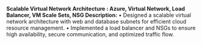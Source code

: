 **Scalable Virtual Network Architecture : Azure, Virtual Network, Load Balancer, VM Scale Sets, NSG
Description:**
• Designed a scalable virtual network architecture with web and database subnets for efficient cloud
resource management.
• Implemented a load balancer and NSGs to ensure high availability, secure communication, and optimized
traffic flow.
